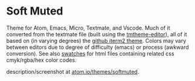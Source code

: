 # Soft Muted

Theme for Atom, Emacs, Micro, Textmate, and Vscode. Much of it converted from the textmate file (built using the [tmtheme-editor](https://tmtheme-editor.herokuapp.com/#!/editor/theme/Monokai)), all of it based on (in varying degrees) the [github iterm2 theme](https://github.com/mbadolato/iTerm2-Color-Schemes#github). Colors may vary between editors due to degree of difficulty (emacs) or process (awkward conversion). See also [swatches](./tree/master/color-swatch) for html files containing related css cmyk/rgba/hex color codes. 

description/screenshot at [atom.io/themes/softmuted](https://atom.io/themes/soft-muted).